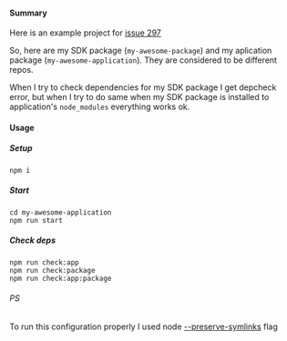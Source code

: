 #### Summary

Here is an example project for [issue 297](https://github.com/depcheck/depcheck/issues/297)

So, here are my SDK package (`my-awesome-package`) and my aplication package
(`my-awesome-application`). They are considered to be different repos.

When I try to check dependencies for my SDK package I get depcheck error, but
when I try to do same when my SDK package is installed to application's `node_modules` everything works ok.

#### Usage

##### Setup
```
npm i
```
##### Start
```
cd my-awesome-application
npm run start
```

##### Check deps
```
npm run check:app
npm run check:package
npm run check:app:package
```

###### PS
To run this configuration properly I used node [--preserve-symlinks](https://nodejs.org/api/cli.html#cli_preserve_symlinks)
flag